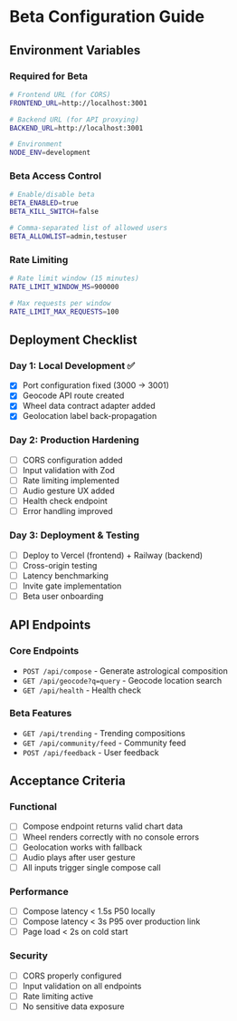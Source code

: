 # Beta Configuration Guide

## Environment Variables

### Required for Beta
```bash
# Frontend URL (for CORS)
FRONTEND_URL=http://localhost:3001

# Backend URL (for API proxying) 
BACKEND_URL=http://localhost:3001

# Environment
NODE_ENV=development
```

### Beta Access Control
```bash
# Enable/disable beta
BETA_ENABLED=true
BETA_KILL_SWITCH=false

# Comma-separated list of allowed users
BETA_ALLOWLIST=admin,testuser
```

### Rate Limiting
```bash
# Rate limit window (15 minutes)
RATE_LIMIT_WINDOW_MS=900000

# Max requests per window
RATE_LIMIT_MAX_REQUESTS=100
```

## Deployment Checklist

### Day 1: Local Development ✅
- [x] Port configuration fixed (3000 → 3001)
- [x] Geocode API route created
- [x] Wheel data contract adapter added
- [x] Geolocation label back-propagation

### Day 2: Production Hardening
- [ ] CORS configuration added
- [ ] Input validation with Zod
- [ ] Rate limiting implemented
- [ ] Audio gesture UX added
- [ ] Health check endpoint
- [ ] Error handling improved

### Day 3: Deployment & Testing
- [ ] Deploy to Vercel (frontend) + Railway (backend)
- [ ] Cross-origin testing
- [ ] Latency benchmarking
- [ ] Invite gate implementation
- [ ] Beta user onboarding

## API Endpoints

### Core Endpoints
- `POST /api/compose` - Generate astrological composition
- `GET /api/geocode?q=query` - Geocode location search
- `GET /api/health` - Health check

### Beta Features
- `GET /api/trending` - Trending compositions
- `GET /api/community/feed` - Community feed
- `POST /api/feedback` - User feedback

## Acceptance Criteria

### Functional
- [ ] Compose endpoint returns valid chart data
- [ ] Wheel renders correctly with no console errors
- [ ] Geolocation works with fallback
- [ ] Audio plays after user gesture
- [ ] All inputs trigger single compose call

### Performance
- [ ] Compose latency < 1.5s P50 locally
- [ ] Compose latency < 3s P95 over production link
- [ ] Page load < 2s on cold start

### Security
- [ ] CORS properly configured
- [ ] Input validation on all endpoints
- [ ] Rate limiting active
- [ ] No sensitive data exposure
